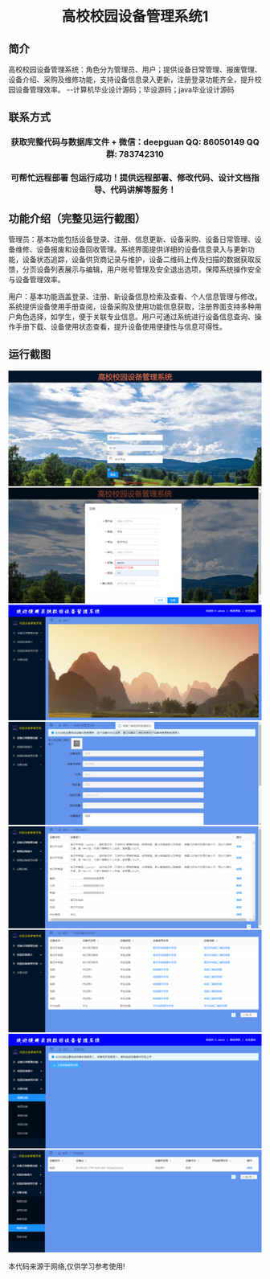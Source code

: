 <p><h1 align="center">高校校园设备管理系统1</h1></p>

## 简介
高校校园设备管理系统：角色分为管理员、用户；提供设备日常管理、报废管理、设备介绍、采购及维修功能，支持设备信息录入更新，注册登录功能齐全，提升校园设备管理效率。    --计算机毕业设计源码；毕设源码；java毕业设计源码


## 联系方式
<p><h3 align="center">获取完整代码与数据库文件 + 微信：deepguan QQ: 86050149 QQ群: 783742310</h3></p>
<p><h3 align="center">可帮忙远程部署 包运行成功！提供远程部署、修改代码、设计文档指导、代码讲解等服务！</h3></p>

## 功能介绍（完整见运行截图）
管理员：基本功能包括设备登录、注册、信息更新、设备采购、设备日常管理、设备维修、设备报废和设备回收管理。系统界面提供详细的设备信息录入与更新功能，设备状态追踪，设备供货商记录与维护，设备二维码上传及扫描的数据获取反馈，分页设备列表展示与编辑，用户账号管理及安全退出选项，保障系统操作安全与设备管理效率。  

用户：基本功能涵盖登录、注册、新设备信息检索及查看、个人信息管理与修改。系统提供设备使用手册查阅，设备采购及使用功能信息获取，注册界面支持多种用户角色选择，如学生，便于关联专业信息。用户可通过系统进行设备信息查询、操作手册下载、设备使用状态查看，提升设备使用便捷性与信息可得性。


## 运行截图
![](imgs/588112-20210101143517385-2049753115.png)
![](imgs/588112-20210101143535828-411406742.png)
![](imgs/588112-20210101143545484-339455435.png)
![](imgs/588112-20210101143553775-1694720958.png)
![](imgs/588112-20210101143602408-1148289001.png)
![](imgs/588112-20210101143610226-696424806.png)
![](imgs/588112-20210101143619447-269148904.png)
![](imgs/588112-20210101143627392-1262889195.png)

<p>本代码来源于网络,仅供学习参考使用!</p>
